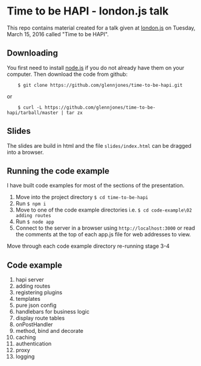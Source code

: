 # Time to be HAPI - london.js talk

This repo contains material created for a talk
given at [london.js](http://www.meetup.com/London-JavaScript-Community/events/228773686/) on Tuesday, March 15, 2016 called "Time to be HAPI".


## Downloading
You first need to install [node.js](http://nodejs.org/) if you do not already have them on your computer. Then download the code from github:
```
    $ git clone https://github.com/glennjones/time-to-be-hapi.git
```
or
```
    $ curl -L https://github.com/glennjones/time-to-be-hapi/tarball/master | tar zx
```

## Slides
The slides are build in html and the file `slides/index.html` can be dragged into a browser.


## Running the code example
I have built code examples for most of the sections of the presentation.


1. Move into the project directory `$ cd time-to-be-hapi`
2. Run `$ npm i`
2. Move to one of the code example directories i.e. `$ cd code-example\02 adding routes`
4. Run `$ node app`
5. Connect to the server in a browser using `http://localhost:3000` or read the comments at the top of each app.js file for web addresses to view.

Move through each code example directory re-running stage 3-4


## Code example

1. hapi server
2. adding routes
3. registering plugins
4. templates
5. pure json config
6. handlebars for business logic
7. display route tables
8. onPostHandler
9. method, bind and decorate
10. caching
11. authentication
12. proxy
13. logging


